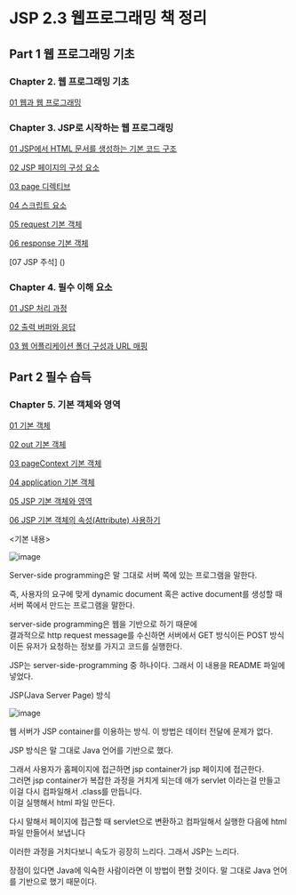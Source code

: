 # JSP 2.3 웹프로그래밍 책 정리

## Part 1 웹 프로그래밍 기초

### Chapter 2. 웹 프로그래밍 기초
[01 웹과 웹 프로그래밍](/JSP/chapter2/01웹과웹프로그래밍.md)

### Chapter 3. JSP로 시작하는 웹 프로그래밍

[01 JSP에서 HTML 문서를 생성하는 기본 코드 구조](/JSP/chapter3/01JSP에서HTML문서생성하는기본코드구조.md)

[02 JSP 페이지의 구성 요소]()

[03 page 디렉티브]()

[04 스크립트 요소]()

[05 request 기본 객체]()

[06 response 기본 객체]()

[07 JSP 주석] ()

### Chapter 4. 필수 이해 요소

[01 JSP 처리 과정]()

[02 출력 버퍼와 응답]()

[03 웹 어플리케이션 폴더 구성과 URL 매핑]()


## Part 2 필수 습득

### Chapter 5. 기본 객체와 영역

[01 기본 객체]()

[02 out 기본 객체]()

[03 pageContext 기본 객체]()

[04 application 기본 객체]()

[05 JSP 기본 객체와 영역]()

[06 JSP 기본 객체의 속성(Attribute) 사용하기]()



<기본 내용> 

![image](https://user-images.githubusercontent.com/64796257/148363964-96783ee3-42d8-4886-bb2d-3d422d4800b8.png)

Server-side programming은 말 그대로 서버 쪽에 있는 프로그램을 말한다.

즉, 사용자의 요구에 맞게 dynamic document 혹은 active document를 생성할 때 서버 쪽에서 만드는 프로그램을 말한다.

server-side programming은 웹을 기반으로 하기 때문에  
결과적으로 http request message를 수신하면 서버에서 GET 방식이든 POST 방식이든 유저가 요청하는 정보를 가지고 코드를 실행한다.

JSP는 server-side-programming 중 하나이다. 그래서 이 내용을 README 파일에 넣었다.

JSP(Java Server Page) 방식 

![image](https://user-images.githubusercontent.com/64796257/148364167-751cc4ca-995c-434d-b651-35017c878d38.png)

웹 서버가 JSP container를 이용하는 방식. 이 방법은 데이터 전달에 문제가 없다.

JSP 방식은 말 그대로 Java 언어를 기반으로 했다.

그래서 사용자가 홈페이지에 접근하면 jsp container가 jsp 페이지에 접근한다.  
그러면 jsp container가 복잡한 과정을 거치게 되는데 애가 servlet 이라는걸 만들고 이걸 다시 컴파일해서 .class를 만듭니다.  
이걸 실행해서 html 파일 만든다. 

다시 말해서 페이지에 접근할 때 servlet으로 변환하고 컴파일해서 실행한 다음에 html 파일 만들어서 보냅니다

이러한 과정을 거치다보니 속도가 굉장히 느리다. 그래서 JSP는 느리다.

장점이 있다면 Java에 익숙한 사람이라면 이 방법이 편할 것이다. 말 그대로 Java 언어를 기반으로 했기 때문이다.
